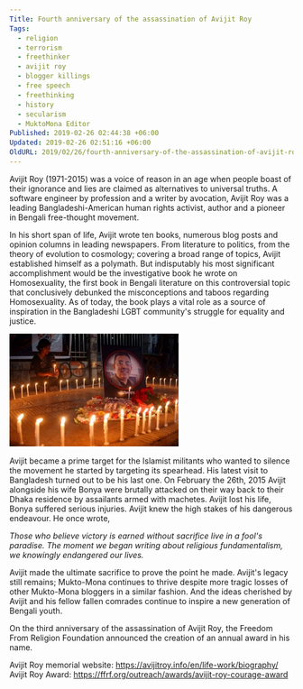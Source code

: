 ```yaml
---
Title: Fourth anniversary of the assassination of Avijit Roy
Tags:
  - religion
  - terrorism
  - freethinker
  - avijit roy
  - blogger killings
  - free speech
  - freethinking
  - history
  - secularism
  - MuktoMona Editor
Published: 2019-02-26 02:44:38 +06:00
Updated: 2019-02-26 02:51:16 +06:00
OldURL: 2019/02/26/fourth-anniversary-of-the-assassination-of-avijit-roy/
---
```


Avijit Roy (1971-2015) was a voice of reason in an age when people boast of their ignorance and lies are claimed as alternatives to universal truths. A software engineer by profession and a writer by avocation, Avijit Roy was a leading Bangladeshi-American human rights activist, author and a pioneer in Bengali free-thought movement.

In his short span of life, Avijit wrote ten books, numerous blog posts and opinion columns in leading newspapers. From literature to politics, from the theory of evolution to cosmology; covering a broad range of topics, Avijit established himself as a polymath. But indisputably his most significant accomplishment would be the investigative book he wrote on Homosexuality, the first book in Bengali literature on this controversial topic that conclusively debunked the misconceptions and taboos regarding Homosexuality. As of today, the book plays a vital role as a source of inspiration in the Bangladeshi LGBT community's struggle for equality and justice.

<a href="https://raw.githubusercontent.com/think-mm/enblog-static/web/wp-uploads/2019/02/avijit_memorial4.jpg"><img src="https://raw.githubusercontent.com/think-mm/enblog-static/web/wp-uploads/2019/02/avijit_memorial4-300x200.jpg" alt="" width="300" height="200" class="alignnone size-medium wp-image-10964" /></a>

Avijit became a prime target for the Islamist militants who wanted to silence the movement he started by targeting its spearhead. His latest visit to Bangladesh turned out to be his last one. On February the 26th, 2015 Avijit alongside his wife Bonya were brutally attacked on their way back to their Dhaka residence by assailants armed with machetes. Avijit lost his life, Bonya suffered serious injuries.
Avijit knew the high stakes of his dangerous endeavour. He once wrote,

<em>Those who believe victory is earned without sacrifice live in a fool's paradise. The moment we began writing about religious fundamentalism, we knowingly endangered our lives.</em>

 
Avijit made the ultimate sacrifice to prove the point he made. Avijit's legacy still remains; Mukto-Mona continues to thrive despite more tragic losses of other Mukto-Mona bloggers in a similar fashion. And the ideas cherished by Avijit and his fellow fallen comrades continue to inspire a new generation of Bengali youth.

 On the third anniversary of the assassination of Avijit Roy, the Freedom From Religion Foundation announced the creation of an annual award in his name. 

Avijit Roy memorial website: https://avijitroy.info/en/life-work/biography/
Avijit Roy Award: https://ffrf.org/outreach/awards/avijit-roy-courage-award

